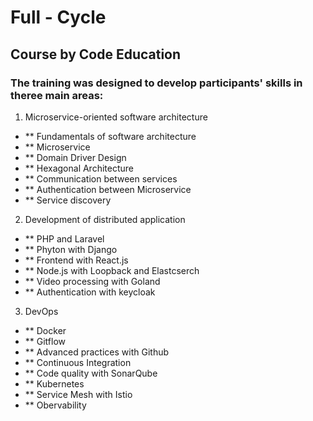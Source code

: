 # Full - Cycle

## Course by Code Education

### The training was designed to develop participants' skills in theree main areas:

1. Microservice-oriented software architecture
- ** Fundamentals of software architecture
- ** Microservice
- ** Domain Driver Design
- ** Hexagonal Architecture
- ** Communication between services
- ** Authentication between Microservice
- ** Service discovery

2. Development of distributed application
- ** PHP and Laravel
- ** Phyton with Django
- ** Frontend with React.js
- ** Node.js with Loopback and Elastcserch
- ** Video processing with Goland
- ** Authentication with keycloak

3. DevOps
- ** Docker
- ** Gitflow
- ** Advanced practices with Github
- ** Continuous Integration
- ** Code quality with SonarQube
- ** Kubernetes
- ** Service Mesh with Istio
- ** Obervability





 
 
